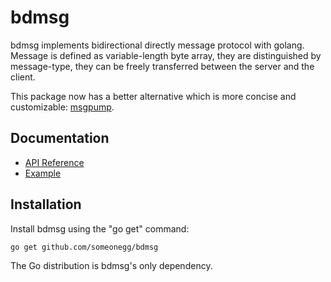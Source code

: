 bdmsg
======

bdmsg implements bidirectional directly message protocol with golang.
Message is defined as variable-length byte array, they are
distinguished by message-type, they can be freely transferred between
the server and the client.

This package now has a better alternative which is more concise and customizable:
[msgpump](https://github.com/someonegg/msgpump).

Documentation
-------------

- [API Reference](http://godoc.org/github.com/someonegg/bdmsg)
- [Example](https://github.com/someonegg/bdmsg-example.git)

Installation
------------

Install bdmsg using the "go get" command:

    go get github.com/someonegg/bdmsg

The Go distribution is bdmsg's only dependency.
